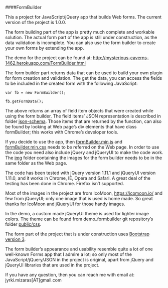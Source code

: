 ####FormBuilder

This a project for JavaScript/jQuery app that builds Web forms. The current version of the project is 1.0.0.  

The form building part of the app is pretty much complete and workable solution. The actual form part of the app is still under construction, as the data validation is incomplete.  You can also use the form builder to create your own forms by extending the app. 

The demo for the project can be found at: http://mysterious-caverns-1462.herokuapp.com/FormBuilder.html

The form builder part returns data that can be used to build your own plugin for form creation and validation. The get the data, you can access the fields to be included in the created form with the following JavaScript:
  ```
  var fb = new FormBuilder(); 
  
  fb.getFormData();
  ```

The above returns an array of field item objects that were created while using the form builder. The field items’ JSON representation is described in folder <a href="https://github.com/jyrkim/formbuilder/tree/master/json-schema">json-schema</a>. Those items that are returned by the function, can also be found by looking at Web page’s div elements that have class formBuilder; this works with Chrome’s developer tools. 

If you decide to use the app, then <a href="https://github.com/jyrkim/formbuilder/tree/master/dist">formBuilder.min.js</a> and <a href="https://github.com/jyrkim/formbuilder/tree/master/dist">formBuilder.min.css</a> needs to be referred on the Web page. In order to use the code you need also include jQuery and jQueryUI to make the code work. The <a href="https://github.com/jyrkim/formbuilder/tree/master/dist">img</a> folder containing the images for the form builder needs to be in the same folder as the Web page. 

The code has been tested with jQuery version 1.11.1 and jQueryUI version 1.11.0, and it works in Chrome, IE, Opera and Safari. A great deal of the testing has been done in Chrome. Firefox isn’t supported.
 
Most of the images in the project are from IcoMoon, https://icomoon.io/ and few from jQueryUI; only one image that is used is home made. So great thanks for IcoMoon and jQueryUI for those handy images. 

In the demo, a custom made jQueryUI theme is used for lighter image colors. The theme can be found from demo_formbuilder git repository’s folder <a href="https://github.com/jyrkim/demo_formbuilder/tree/master/public/css">public/css</a>.

The form part of the project that is under construction uses <a href="http://getbootstrap.com/">Bootstrap version 3</a>.

The form builder’s appearance and usability resemble quite a lot of one well-known Forms app that I admire a lot; so only most of the JavaScript/jQuery/JSON in the project is original, apart from jQuery and jQueryUI libraries that are used in the project. 

If you have any question, then you can reach me with email at: jyrki.mizaras[AT]gmail.com
